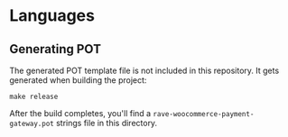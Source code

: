 # Languages

## Generating POT

The generated POT template file is not included in this repository. It gets generated when building the project:

```
make release
```

After the build completes, you'll find a `rave-woocommerce-payment-gateway.pot` strings file in this directory. 